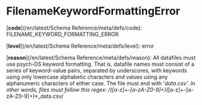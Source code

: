# FilenameKeywordFormattingError

[**code**](/en/latest/Schema Reference/meta/defs/code): FILENAME_KEYWORD_FORMATTING_ERROR

[**level**](/en/latest/Schema Reference/meta/defs/level): error

[**reason**](/en/latest/Schema Reference/meta/defs/reason): All datafiles must use psych-DS keyword formatting. That is, datafile names must consist of a series of keyword-value pairs, separated by underscores, with keywords using only lowercase alphabetic characters and values using any alphanumeric characters of either case. The file must end with '_data.csv'. In other words, files must follow this regex: /([a-z]+-[a-zA-Z0-9]+)(_[a-z]+-[a-zA-Z0-9]+)*_data\.csv/